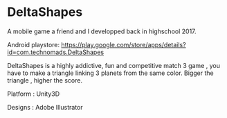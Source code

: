 # DeltaShapes
A mobile game a friend and I developped back in highschool 2017.

Android playstore: https://play.google.com/store/apps/details?id=com.technomads.DeltaShapes

DeltaShapes is a highly addictive, fun and competitive match 3 game , you have to make a triangle linking 3 planets from the same color. Bigger the triangle , higher the score.

Platform : Unity3D

Designs : Adobe Illustrator
